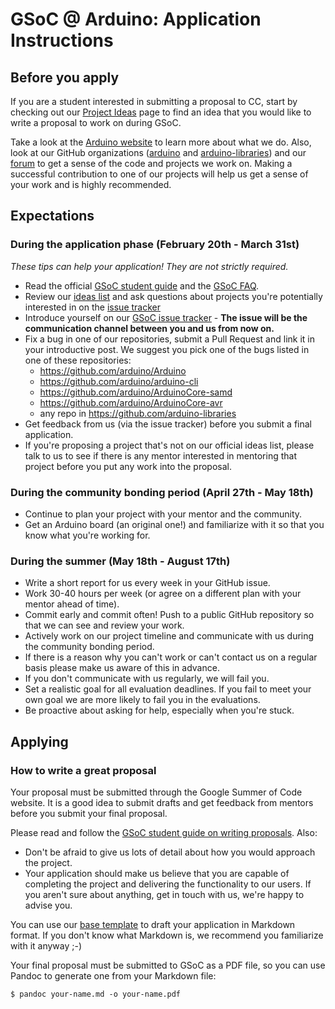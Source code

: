 # GSoC @ Arduino: Application Instructions

## Before you apply

If you are a student interested in submitting a proposal to CC, start by checking out our [Project Ideas](ideas.md) page to find an idea that you would like to write a proposal to work on during GSoC.

Take a look at the [Arduino website](https://arduino.cc) to learn more about what we do. Also, look at our GitHub organizations ([arduino](https://github.com/arduino) and [arduino-libraries](https://github.com/arduino-libraries)) and our [forum](https://forum.arduino.cc) to get a sense of the code and projects we work on. Making a successful contribution to one of our projects will help us get a sense of your work and is highly recommended.

## Expectations

### During the application phase (February 20th - March 31st)

_These tips can help your application! They are not strictly required._

* Read the official [GSoC student guide](https://google.github.io/gsocguides/student/) and the [GSoC FAQ](https://developers.google.com/open-source/gsoc/faq).
* Review our [ideas list](ideas.md) and ask questions about projects you're potentially interested in on the [issue tracker](https://github.com/arduino/summer-of-code/issues)
* Introduce yourself on our [GSoC issue tracker](https://github.com/arduino/summer-of-code/issues) - **The issue will be the communication channel between you and us from now on.**
* Fix a bug in one of our repositories, submit a Pull Request and link it in your introductive post. We suggest you pick one of the bugs listed in one of these repositories:
    * https://github.com/arduino/Arduino
    * https://github.com/arduino/arduino-cli
    * https://github.com/arduino/ArduinoCore-samd
    * https://github.com/arduino/ArduinoCore-avr
    * any repo in https://github.com/arduino-libraries
* Get feedback from us (via the issue tracker) before you submit a final application.
* If you're proposing a project that's not on our official ideas list, please talk to us to see if there is any mentor interested in mentoring that project before you put any work into the proposal.

### During the community bonding period (April 27th - May 18th)

* Continue to plan your project with your mentor and the community.
* Get an Arduino board (an original one!) and familiarize with it so that you know what you're working for.

### During the summer (May 18th - August 17th)

* Write a short report for us every week in your GitHub issue.
* Work 30-40 hours per week (or agree on a different plan with your mentor ahead of time).
* Commit early and commit often! Push to a public GitHub repository so that we can see and review your work.
* Actively work on our project timeline and communicate with us during the community bonding period.
* If there is a reason why you can't work or can't contact us on a regular basis please make us aware of this in advance.
* If you don't communicate with us regularly, we will fail you.
* Set a realistic goal for all evaluation deadlines. If you fail to meet your own goal we are more likely to fail you in the evaluations.
* Be proactive about asking for help, especially when you're stuck.

## Applying

### How to write a great proposal

Your proposal must be submitted through the Google Summer of Code website. It is a good idea to submit drafts and get feedback from mentors before you submit your final proposal.

Please read and follow the [GSoC student guide on writing proposals](https://google.github.io/gsocguides/student/writing-a-proposal). Also:

* Don't be afraid to give us lots of detail about how you would approach the project.
* Your application should make us believe that you are capable of completing the project and delivering the functionality to our users. If you aren't sure about anything, get in touch with us, we're happy to advise you.

You can use our [base template](proposal-template.md) to draft your application in Markdown format. If you don't know what Markdown is, we recommend you familiarize with it anyway ;-)

Your final proposal must be submitted to GSoC as a PDF file, so you can use Pandoc to generate one from your Markdown file:

```
$ pandoc your-name.md -o your-name.pdf
```
